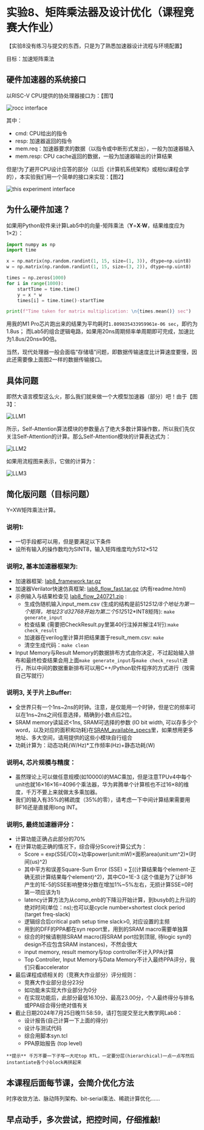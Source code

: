 # 实验8、矩阵乘法器及设计优化（课程竞赛大作业）

【实验8没有练习与提交的东西，只是为了熟悉加速器设计流程与环境配置】

目标：加速矩阵乘法

## 硬件加速器的系统接口

以RISC-V CPU提供的协处理器接口为：【图1】

![rocc interface](_static/assets/rocc.png)

其中：
- cmd: CPU给出的指令
- resp: 加速器返回的指令
- mem.req：加速器要求的数据（以指令或中断形式发出），一般为加速器输入
- mem.resp: CPU cache返回的数据，一般为加速器输出的计算结果

但是!为了避开CPU设计应答的部分（以后《计算机系统架构》或相似课程会学的），本实验我们用一个简单的接口来实现：【图2】

![this experiment interface](_static/assets/thisInterface.png)

## 为什么硬件加速？

如果用Python软件来计算Lab5中的向量-矩阵乘法（**Y**=**X·W**，结果维度应为1×2）：
```Python
import numpy as np
import time

x = np.matrix(np.random.randint(1, 15, size=(1, 3)), dtype=np.uint8)
w = np.matrix(np.random.randint(1, 15, size=(3, 2)), dtype=np.uint8)

times = np.zeros(1000)
for i in range(1000):
    startTime = time.time()
    y = x * w
    times[i] = time.time()-startTime

print(f"Time taken for matrix multiplication: \n{times.mean()} sec")

```
用我的M1 Pro芯片跑出来的结果为平均耗时```1.809835433959961e-06 sec```，即约为1.8us；
而Lab5的组合逻辑电路，如果用20ns周期频率单周期即可完成，加速比为1.8us/20ns≈90倍。

当然，现代处理器一般会面临“存储墙”问题，即数据传输速度比计算速度要慢，因此还需要像上面图2一样的数据传输接口。

## 具体问题

即然大语言模型这么火，那么我们就来做一个大模型加速器（部分）吧！由于【图3】：

![LLM1](_static/assets/LLM1.png)

所示，Self-Attention算法模块的参数量占了绝大多数计算操作数，所以我们先仅关注Self-Attention的计算。那么Self-Attention模块的计算表达式为：

![LLM2](_static/assets/LLM2.png)

如果用流程图来表示，它做的计算为：

![LLM3](_static/assets/LLM3.png)

## 简化版问题（目标问题）

Y=XW矩阵乘法计算。

### 说明1:
- 一切手段都可以用，但是要满足以下条件
- 设所有输入的操作数均为SINT8，输入矩阵维度均为512×512

### 说明2, 基本加速器框架为:
- 加速器框架: [lab8_framework.tar.gz](_static/assets/lab8_framework.tar.gz)
- 加速器Verilator快速仿真框架: [lab8_flow_fast.tar.gz](_static/assets/lab8_flow_fast.tar.gz) (内有readme.html)
- 示例输入与结果检查见 [lab8_flow_240721.zip](_static/assets/lab8_flow_240721.zip) :
  - 生成伪随机输入input_mem.csv (生成的结构是前512*512/8个地址为第一个矩阵，地址23'd32768开始为第二个512*512*INT8矩阵): ```make generate_input```
  - 检查结果 (需要把CheckResult.py里第40行注掉并解注41行):```make check_result```
  - 加速器在verilog里计算并把结果置于result_mem.csv: ```make```
  - 清空生成代码：```make clean```
- Input Memory与Result Memory的数据排布方式由你决定，不过起始输入排布和最终检查结果会用上面```make generate_input```与```make check_result```进行，所以中间的数据重新排布可以用C++/Python软件程序的方式进行（按需自己写就行）

### 说明3, 关于片上Buffer:
- 全世界只有一个1ns~2ns的时钟。注意，是仅能用一个时钟，但是它的频率可以在1ns~2ns之间任意选择，精确到小数点后2位。
- SRAM memory读延迟<1ns, SRAM可选择的参数 (IO bit width, 可以存多少个word，以及对应的面积和功耗)在[SRAM_available_specs](_static/assets/SRAM_Specs.xlsx)里，如果想用更多地址、多大空间，请用提供的这些小模块自行组合
- 功耗计算为：动态功耗(W/Hz)*工作频率(Hz)+静态功耗(W)

### 说明4, 芯片规模与精度：
- 虽然理论上可以做任意规模(如10000)的MAC乘加，但是注意TPUv4中每个unit也就16×16×16=4096个乘法器，华为昇腾单个计算核也不过16×8的维度，千万不要上来就做太多乘加器。
- 我们的输入有35%的稀疏度（35%的零），请考虑一下中间计算结果需要用BF16还是直接用long INT。

### 说明5, 最终加速器评分：
- 计算功能正确占此部分的70%
- 在计算功能正确的情况下，综合得分Score计算公式为：
  - Score = exp(SSE/C0)×功率power(unit:mW)×面积area(unit:um^2)×(时间(us)^2)
  - 其中平方和误差Square-Sum Error (SSE) = ∑((计算结果每个element-正确无损计算结果每个element)^2)，其中C0=1E-3 (这个值是为了让BF16产生的1E-5的SSE影响整体分数在增加1%~5%左右，无损计算SSE=0时第一项应该为1)
  - latency计算方法为从comp_enb的下降沿开始计算，到busyb的上升沿的绝对时间(单位：ns);也可以是cycle number×shortest clock period (target freq-slack)
  - 逻辑综合后critical path setup time slack>0, 对应设置的主频
  - 用到的DFF的PPA都在syn report里，用到的SRAM macro需要单独算
  - 综合的时候请剔除SRAM macro(将SRAM port拉到顶层, 待logic syn的design不应包含SRAM instances)，不然会很大
  - input memory, result memory与top controller不计入PPA计算
  - Top Controller, Input Memory与Data Memory不计入最终PPA评分，我们只看accelerator
- 最后课程成绩相关的（竞赛大作业部分）评分规则：
  - 竞赛大作业部分总分23分
  - 如功能未实现大作业部分为0分
  - 在实现功能后，此部分最低16.10分、最高23.00分，个人最终得分与排名或PPA综合得分绝对值有关
- 截止日期2024年7月25日晚11:58:59，请打包提交至北大教学网Lab8：
  - 设计报告(自己计算一下上面的得分)
  - 设计与测试代码
  - 综合用脚本syn.tcl
  - PPA原始报告 (top level)

```{note}
**提示** 千万不要一下子写一大坨top RTL，一定要分层(hierarchical)一点一点写然后instantiate各个小block再拼起来
```


## 本课程后面每节课，会简介优化方法

时序收敛方法、脉动阵列架构、bit-serial乘法、稀疏计算优化……

## 早点动手，多次尝试，把控时间，仔细推敲!